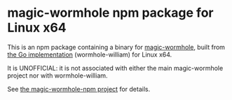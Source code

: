 # magic-wormhole npm package for Linux x64

This is an npm package containing a binary for [magic-wormhole](https://magic-wormhole.readthedocs.io/en/latest/), built from [the Go implementation](https://github.com/psanford/wormhole-william) (wormhole-william) for Linux x64.

It is UNOFFICIAL: it is not associated with either the main magic-wormhole project nor with wormhole-william.

See [the magic-wormhole-npm project](https://github.com/bakkot/magic-wormhole-npm) for details.
